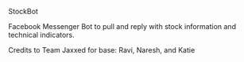 StockBot

Facebook Messenger Bot to pull and reply with stock information and technical indicators.

Credits to Team Jaxxed for base: Ravi, Naresh, and Katie
